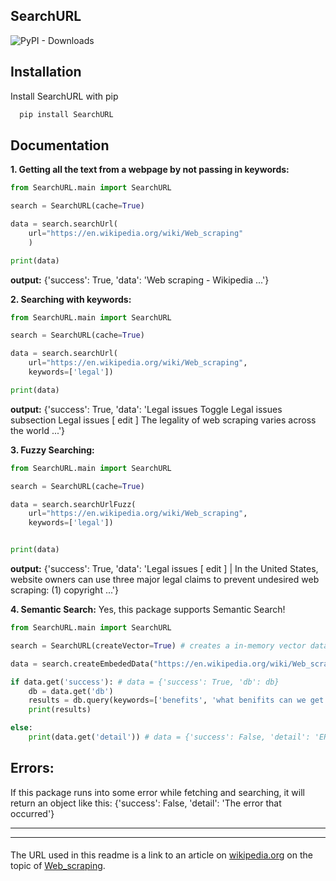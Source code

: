 
## SearchURL
![PyPI - Downloads](https://img.shields.io/pypi/dm/SearchURL)

## Installation

Install SearchURL with pip

```bash
  pip install SearchURL
```
    
## Documentation

**1. Getting all the text from a webpage by not passing in keywords:**
```python
from SearchURL.main import SearchURL

search = SearchURL(cache=True)

data = search.searchUrl(
    url="https://en.wikipedia.org/wiki/Web_scraping"
    )

print(data)
```
**output:** {'success': True, 'data': 'Web scraping - Wikipedia ...'}

**2. Searching with keywords:**

```python
from SearchURL.main import SearchURL

search = SearchURL(cache=True)

data = search.searchUrl(
    url="https://en.wikipedia.org/wiki/Web_scraping",
    keywords=['legal'])

print(data)
```
**output:** {'success': True, 'data': 'Legal issues Toggle Legal issues subsection Legal issues [ edit ] The legality of web scraping varies across the world ...'}

**3. Fuzzy Searching:**

```python
from SearchURL.main import SearchURL

search = SearchURL(cache=True)

data = search.searchUrlFuzz(
    url="https://en.wikipedia.org/wiki/Web_scraping",
    keywords=['legal'])


print(data)
```
**output:** {'success': True, 'data': 'Legal issues [ edit ] | In the United States, website owners can use three major  legal claims  to prevent undesired web scraping: (1) copyright ...'}


**4. Semantic Search:**
Yes, this package supports Semantic Search! 

```python
from SearchURL.main import SearchURL

search = SearchURL(createVector=True) # creates a in-memory vector database using chromadb

data = search.createEmbededData("https://en.wikipedia.org/wiki/Web_scraping") # loads and embeds all the data from the webpage.

if data.get('success'): # data = {'success': True, 'db': db}
    db = data.get('db') 
    results = db.query(keywords=['benefits', 'what benifits can we get from web scraping'], limit=10)
    print(results)

else:
    print(data.get('detail')) # data = {'success': False, 'detail': 'ERROR'}
```

## Errors: 
If this package runs into some error while fetching and searching, it will return an object like this: 
{'success': False, 'detail': 'The error that occurred'}

***
***

####
The URL used in this readme is a link to an article on [wikipedia.org](https://wikipedia.org) on the topic of [Web_scraping](https://en.wikipedia.org/wiki/Web_scraping).
